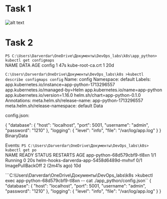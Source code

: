# Task 1
![alt text](image-16.png)

# Task 2
```PS C:\Users\Darverdar\OneDrive\Документы\DevOps_labs\k8s\app_python> kubectl get configmaps ```                     
NAME               DATA   AGE
config             1      47s
kube-root-ca.crt   1      20d

```C:\Users\Darverdar\OneDrive\Документы\DevOps_labs\k8s >kubectl describe configmaps config```
Name:         config
Namespace:    default
Labels:       app.kubernetes.io/instance=app-python-1713296557
              app.kubernetes.io/managed-by=Helm
              app.kubernetes.io/name=app-python
              app.kubernetes.io/version=1.16.0
              helm.sh/chart=app-python-0.1.0
Annotations:  meta.helm.sh/release-name: app-python-1713296557
              meta.helm.sh/release-namespace: default
Data

config.json:

{
    "database": {
        "host": "localhost",
        "port": 5001,
        "username": "admin",
        "password": "1210"
    },
    "logging": {
        "level": "info",
        "file": "/var/log/app.log"
    }
}
BinaryData

Events:  <none>
```PS C:\Users\Darverdar\OneDrive\Документы\DevOps_labs\k8s> kubectl get po  ```      
NAME                                       READY   STATUS             RESTARTS            AGE
app-python-68d579cbf9-tl8xn                1/1     Running            0                   20s
helm-hooks-darverda-app-5458d6489d-mvhvf   0/1     ImagePullBackOff   2 (2m41s ago)       10d

```C:\Users\Darverdar\OneDrive\Документы\DevOps_labs\k8s >kubectl exec app-python-68d579cbf9-tl8xn -- cat ./app_python/config.json``
{
    "database": {
        "host": "localhost",
        "port": 5001,
        "username": "admin",
        "password": "1210"
    },
    "logging": {
        "level": "info",
        "file": "/var/log/app.log"
    }
}